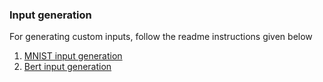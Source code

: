 ### Input generation

For generating custom inputs, follow the readme instructions given below

1. [MNIST input generation](https://github.com/kserve/kserve/tree/master/docs/samples/v1beta1/torchserve/v1/imgconv#convert-image-to-bytearray)
2. [Bert input generation](https://github.com/kserve/kserve/blob/master/docs/samples/v1beta1/torchserve/v1/bert/sample_text.txt)

